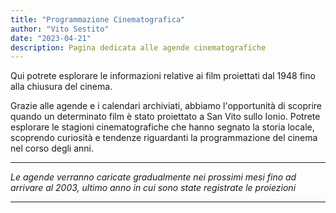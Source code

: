 ```yaml
---
title: "Programmazione Cinematografica"
author: "Vito Sestito"
date: "2023-04-21"
description: Pagina dedicata alle agende cinematografiche
---
```

Qui potrete esplorare le informazioni relative ai film proiettati dal 1948 fino alla chiusura del cinema.

Grazie alle agende e i calendari archiviati, abbiamo l'opportunità di scoprire quando un determinato film è stato proiettato a San Vito sullo Ionio. Potrete esplorare le stagioni cinematografiche che hanno segnato la storia locale, scoprendo curiosità e tendenze riguardanti la programmazione del cinema nel corso degli anni.

***
*Le agende verranno caricate gradualmente nei prossimi mesi fino ad arrivare al 2003, ultimo anno in cui sono state registrate le proiezioni*
***
